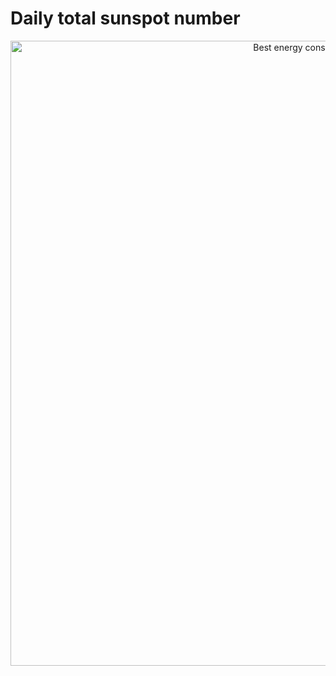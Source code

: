 # Daily total sunspot number


<p align="center">
<img width="1000" alt="Best energy consumption prediction" src="https://github.com/fbayomartinez/time-series/blob/dde464f0c6b748744dd29b1885c498936e043535/TRANSFORMERS_forecasting/outputs/images/transf_forecast.png">
</p>

